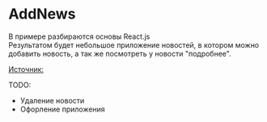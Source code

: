 # AddNews
В примере разбираются основы React.js<br/>
Результатом будет небольшое приложение новостей, в котором можно добавить новость, а так же посмотреть у новости "подробнее".<br/>

[Источник:](https://www.gitbook.com/book/maxfarseer/react-course-ru/details "Источник")<br/>

TODO:<br/>
- Удаление новости<br/>
- Офорление приложения